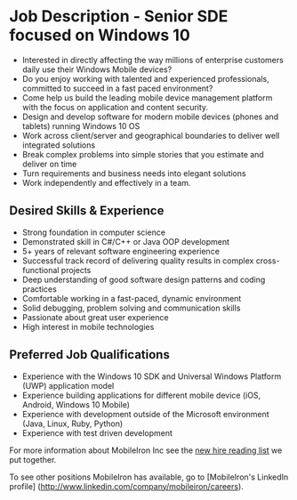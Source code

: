 # Job Description - Senior SDE focused on Windows 10
* Interested in directly affecting the way millions of enterprise customers daily use their Windows Mobile devices?
* Do you enjoy working with talented and experienced professionals, committed to succeed in a fast paced environment?
* Come help us build the leading mobile device management platform with the focus on application and content security.
* Design and develop software for modern mobile devices (phones and tablets) running Windows 10 OS
* Work across client/server and geographical boundaries to deliver well integrated solutions
* Break complex problems into simple stories that you estimate and deliver on time
* Turn requirements and business needs into elegant solutions
* Work independently and effectively in a team.

## Desired Skills & Experience
* Strong foundation in computer science
* Demonstrated skill in C#/C++ or Java OOP development
* 5+ years of relevant software engineering experience
* Successful track record of delivering quality results in complex cross-functional projects
* Deep understanding of good software design patterns and coding practices
* Comfortable working in a fast-paced, dynamic environment
* Solid debugging, problem solving and communication skills
* Passionate about great user experience
* High interest in mobile technologies

## Preferred Job Qualifications
* Experience with the Windows 10 SDK and Universal Windows Platform (UWP) application model
* Experience building applications for different mobile device (iOS, Android, Windows 10 Mobile)
* Experience with development outside of the Microsoft environment (Java, Linux, Ruby, Python)
* Experience with test driven development

For more information about MobileIron Inc see the [new hire reading list](http://mobileironman.com/new-hire-reading-list/) we put together.

To see other positions MobileIron has available, go to [MobileIron's LinkedIn profile] (http://www.linkedin.com/company/mobileiron/careers).
